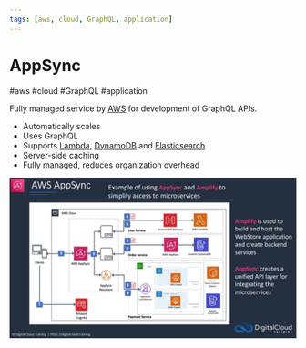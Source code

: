 ```yaml
---
tags: [aws, cloud, GraphQL, application]
---
```

# AppSync
#aws #cloud #GraphQL #application 

Fully managed service by [AWS](Cloud%20Computing/AWS/AWS.md) for development of GraphQL APIs.
- Automatically scales
- Uses GraphQL
- Supports [Lambda](Cloud%20Computing/AWS/Compute/Lambda.md), [DynamoDB](Cloud%20Computing/AWS/Databases/DynamoDB.md) and [Elasticsearch](Elasticsearch)
- Server-side caching
- Fully managed, reduces organization overhead

![](Attachments/Pasted%20image%2020230304150851.png)
